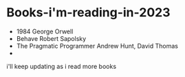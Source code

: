 # Books-i'm-reading-in-2023

- 1984 George Orwell 
- Behave Robert Sapolsky 
- The Pragmatic Programmer Andrew Hunt, David Thomas
- 

i'll keep updating as i read more books 
